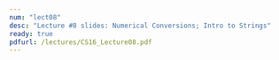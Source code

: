 ```yaml
---
num: "lect08"
desc: "Lecture #8 slides: Numerical Conversions; Intro to Strings"
ready: true
pdfurl: /lectures/CS16_Lecture08.pdf
---
```

